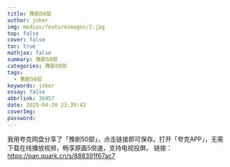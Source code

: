 ```yaml
---
title: 豫剧50部
author: joker
img: medias/featureimages/2.jpg
top: false
cover: false
toc: true
mathjax: false
summary: 豫剧50部
categories: 豫剧50部
tags:
  - 豫剧50部
keywords: joker
essay: false
abbrlink: 36957
date: 2025-04-20 23:39:42
coverImg:
password:
---
```


我用夸克网盘分享了「豫剧50部」，点击链接即可保存。打开「夸克APP」，无需下载在线播放视频，畅享原画5倍速，支持电视投屏。
链接：https://pan.quark.cn/s/888391f67ac7
